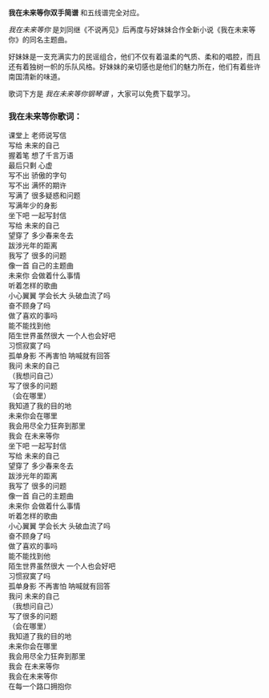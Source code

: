

**我在未来等你双手简谱** 和五线谱完全对应。

_我在未来等你_ 是刘同继《不说再见》后再度与好妹妹合作全新小说《我在未来等你》的同名主题曲。

好妹妹是一支充满实力的民谣组合，他们不仅有着温柔的气质、柔和的唱腔，而且还有着独树一帜的乐队风格。好妹妹的亲切感也是他们的魅力所在，他们有着些许南国清新的味道。

歌词下方是 _我在未来等你钢琴谱_ ，大家可以免费下载学习。

### 我在未来等你歌词：

课堂上 老师说写信  
写给 未来的自己  
握着笔 想了千言万语  
最后只剩 心虚  
写不出 骄傲的字句  
写不出 满怀的期许  
写满了 很多疑惑和问题  
写满年少的身影  
坐下吧 一起写封信  
写给 未来的自己  
望穿了 多少春来冬去  
跋涉光年的距离  
我写了 很多的问题  
像一首 自己的主题曲  
未来你 会做着什么事情  
听着怎样的歌曲  
小心翼翼 学会长大 头破血流了吗  
奋不顾身了吗  
做了喜欢的事吗  
能不能找到他  
陌生世界虽然很大 一个人也会好吧  
习惯寂寞了吗  
孤单身影 不再害怕 呐喊就有回答  
我问 未来的自己  
（我想问自己）  
写了很多的问题  
（会在哪里）  
我知道了我的目的地  
未来你会在哪里  
我会用尽全力狂奔到那里  
我会 在未来等你  
坐下吧 一起写封信  
写给 未来的自己  
望穿了 多少春来冬去  
跋涉光年的距离  
我写了 很多的问题  
像一首 自己的主题曲  
未来你 会做着什么事情  
听着怎样的歌曲  
小心翼翼 学会长大 头破血流了吗  
奋不顾身了吗  
做了喜欢的事吗  
能不能找到他  
陌生世界虽然很大 一个人也会好吧  
习惯寂寞了吗  
孤单身影 不再害怕 呐喊就有回答  
我问 未来的自己  
（我想问自己）  
写了很多的问题  
（会在哪里）  
我知道了我的目的地  
未来你会在哪里  
我会用尽全力狂奔到那里  
我会 在未来等你  
我会在未来等你  
在每一个路口拥抱你

